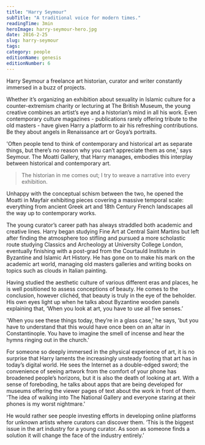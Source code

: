```yaml
---
title: "Harry Seymour"
subTitle: "A traditional voice for modern times."
readingTime: 3min
heroImage: harry-seymour-hero.jpg
date: 2016-2-25
slug: harry-seymour
tags:
category: people
editionName: genesis
editionNumber: 6
---
```


Harry Seymour a freelance art historian, curator and writer constantly immersed in a buzz of projects.

Whether it’s organizing an exhibition about sexuality in Islamic culture for a counter-extremism charity or lecturing at The British Museum, the young creative combines an artist’s eye and a historian’s mind in all his work. Even contemporary culture magazines - publications rarely offering tribute to the old masters - have given Harry a platform to air his refreshing contributions. Be they about angels in Renaissance art or Goya’s portraits.

'Often people tend to think of contemporary and historical art as separate things, but there’s no reason why you can’t appreciate them as one,' says Seymour. The Moatti Gallery, that Harry manages, embodies this interplay between historical and contemporary art.

>The historian in me comes out; I try to weave a narrative into every exhibition.

Unhappy with the conceptual schism between the two, he opened the Moatti in Mayfair exhibiting pieces covering a massive temporal scale: everything from ancient Greek art and 18th Century French landscapes all the way up to contemporary works.

The young curator’s career path has always straddled both academic and creative lines. Harry began studying Fine Art at Central Saint Martins but left after finding the atmosphere too stifling and pursued a more scholastic route studying Classics and Archeology at University College London, eventually finishing with a post-grad from the Courtauld Institute in Byzantine and Islamic Art History. He has gone on to make his mark on the academic art world, managing old masters galleries and writing books on topics such as clouds in Italian painting.

Having studied the aesthetic culture of various different eras and places, he is well positioned to assess conceptions of beauty. He comes to the conclusion, however clichéd, that beauty is truly in the eye of the beholder. His own eyes light up when he talks about Byzantine wooden panels explaining that, ‘When you look at art, you have to use all five senses.’

'When you see these things today, they’re in a glass case,' he says, 'but you have to understand that this would have once been on an altar in Constantinople. You have to imagine the smell of incense and hear the hymns ringing out in the church.'

For someone so deeply immersed in the physical experience of art, it is no surprise that Harry laments the increasingly unsteady footing that art has in today’s digital world. He sees the Internet as a double-edged sword; the convenience of seeing artwork from the comfort of your phone has broadened people’s horizons, but it is also the death of looking at art. With a sense of foreboding, he talks about apps that are being developed for museums offering the viewer pages of text about the work in front of them. 'The idea of walking into The National Gallery and everyone staring at their phones is my worst nightmare.'

He would rather see people investing efforts in developing online platforms for unknown artists where curators can discover them. ‘This is the biggest issue in the art industry for a young curator. As soon as someone finds a solution it will change the face of the industry entirely.’

